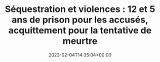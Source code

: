 ---
isIndex: false
title: "Séquestration et violences : 12 et 5 ans de prison pour les accusés, acquittement pour la tentative de meurtre"
date: 2023-02-04T14:35:04+00:00
concerned:
  - margot-pugliese
press:
  title: France Bleu
  url: https://www.francebleu.fr/infos/faits-divers-justice/sequestration-et-violences-12-et-5-ans-de-prison-pour-les-accuses-acquittement-pour-la-tentative-de-meurtre-3277130
---